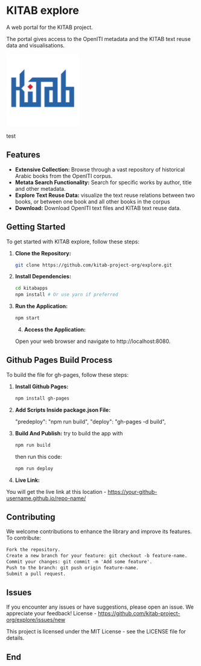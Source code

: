 # KITAB explore 

A web portal for the KITAB project.

The portal gives access to the OpenITI metadata and the KITAB text reuse data and visualisations.

![Kitab Logo](public/logo192.png) 


test

## Features

- **Extensive Collection:** Browse through a vast repository of historical Arabic books from the OpenITI corpus.
- **Metata Search Functionality:** Search for specific works by author, title and other metadata.
- **Explore Text Reuse Data:** visualize the text reuse relations between two books, or between one book and all other books in the corpus
- **Download:** Download OpenITI text files and KITAB text reuse data.


## Getting Started

To get started with KITAB explore, follow these steps:

1. **Clone the Repository:**

   ```bash
   git clone https://github.com/kitab-project-org/explore.git
   ```

2. **Install Dependencies:**

   ```bash
   cd kitabapps
   npm install # Or use yarn if preferred
   ```

3. **Run the Application:**

   ```bash
   npm start
   ```

   4. **Access the Application:**

   Open your web browser and navigate to http://localhost:8080.

## Github Pages Build Process

To build the file for gh-pages, follow these steps:

1. **Install Github Pages:**

   ```bash
   npm install gh-pages
   ```

2. **Add Scripts Inside package.json File:**

   "predeploy": "npm run build",
   "deploy": "gh-pages -d build",

3. **Build And Publish:**
   try to build the app with

   ```bash
   npm run build
   ```

   then run this code:

   ```bash
   npm run deploy
   ```

4. **Live Link:**

You will get the live link at this location - https://your-github-username.github.io/repo-name/

## Contributing

We welcome contributions to enhance the library and improve its features. To contribute:

    Fork the repository.
    Create a new branch for your feature: git checkout -b feature-name.
    Commit your changes: git commit -m 'Add some feature'.
    Push to the branch: git push origin feature-name.
    Submit a pull request.

## Issues

If you encounter any issues or have suggestions, please open an issue. We appreciate your feedback!
License - https://github.com/kitab-project-org/explore/issues/new

This project is licensed under the MIT License - see the LICENSE file for details.

## End
